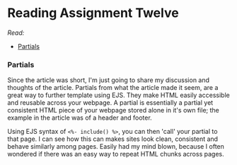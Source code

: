 # Reading Assignment Twelve
*Read:*
- [Partials](https://medium.com/@henslejoseph/ejs-partials-f6f102cb7433)

### Partials 
Since the article was short, I'm just going to share my discussion and thoughts of the article. Partials from what the article made it seem, are a great way to further template using EJS. They make HTML easily accessible and reusable across your webpage. A partial is essentially a partial yet consistent HTML piece of your webpage stored alone in it's own file; the example in the article was of a header and footer. 

Using EJS syntax of `<%- include() %>`, you can then 'call' your partial to that page. I can see how this can makes sites look clean, consistent and behave similarly among pages. Easily had my mind blown, because I often wondered if there was an easy way to repeat HTML chunks across pages. 